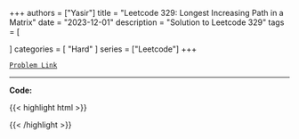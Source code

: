 
+++
authors = ["Yasir"]
title = "Leetcode 329: Longest Increasing Path in a Matrix"
date = "2023-12-01"
description = "Solution to Leetcode 329"
tags = [
    
]
categories = [
    "Hard"
]
series = ["Leetcode"]
+++



[`Problem Link`](https://leetcode.com/problems/longest-increasing-path-in-a-matrix/description/)

---

**Code:**

{{< highlight html >}}

{{< /highlight >}}


